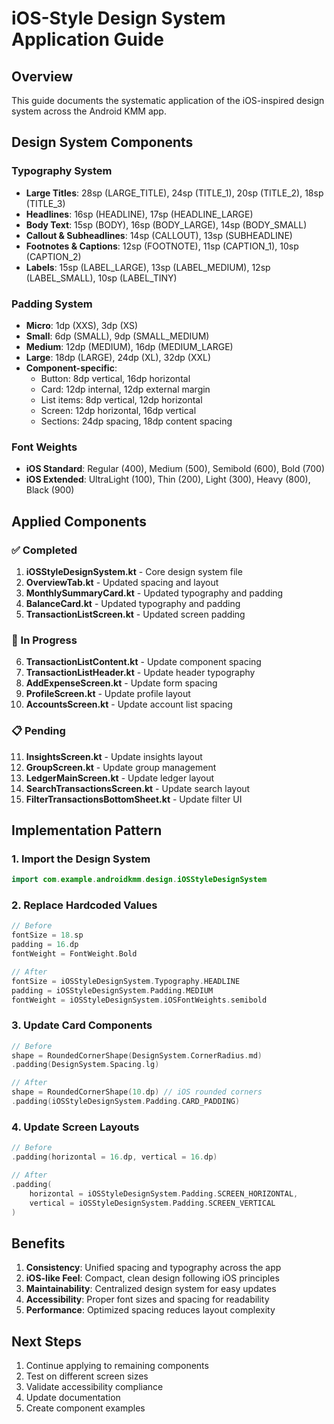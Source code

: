 # iOS-Style Design System Application Guide

## Overview
This guide documents the systematic application of the iOS-inspired design system across the Android KMM app.

## Design System Components

### Typography System
- **Large Titles**: 28sp (LARGE_TITLE), 24sp (TITLE_1), 20sp (TITLE_2), 18sp (TITLE_3)
- **Headlines**: 16sp (HEADLINE), 17sp (HEADLINE_LARGE)
- **Body Text**: 15sp (BODY), 16sp (BODY_LARGE), 14sp (BODY_SMALL)
- **Callout & Subheadlines**: 14sp (CALLOUT), 13sp (SUBHEADLINE)
- **Footnotes & Captions**: 12sp (FOOTNOTE), 11sp (CAPTION_1), 10sp (CAPTION_2)
- **Labels**: 15sp (LABEL_LARGE), 13sp (LABEL_MEDIUM), 12sp (LABEL_SMALL), 10sp (LABEL_TINY)

### Padding System
- **Micro**: 1dp (XXS), 3dp (XS)
- **Small**: 6dp (SMALL), 9dp (SMALL_MEDIUM)
- **Medium**: 12dp (MEDIUM), 16dp (MEDIUM_LARGE)
- **Large**: 18dp (LARGE), 24dp (XL), 32dp (XXL)
- **Component-specific**: 
  - Button: 8dp vertical, 16dp horizontal
  - Card: 12dp internal, 12dp external margin
  - List items: 8dp vertical, 12dp horizontal
  - Screen: 12dp horizontal, 16dp vertical
  - Sections: 24dp spacing, 18dp content spacing

### Font Weights
- **iOS Standard**: Regular (400), Medium (500), Semibold (600), Bold (700)
- **iOS Extended**: UltraLight (100), Thin (200), Light (300), Heavy (800), Black (900)

## Applied Components

### ✅ Completed
1. **iOSStyleDesignSystem.kt** - Core design system file
2. **OverviewTab.kt** - Updated spacing and layout
3. **MonthlySummaryCard.kt** - Updated typography and padding
4. **BalanceCard.kt** - Updated typography and padding
5. **TransactionListScreen.kt** - Updated screen padding

### 🔄 In Progress
6. **TransactionListContent.kt** - Update component spacing
7. **TransactionListHeader.kt** - Update header typography
8. **AddExpenseScreen.kt** - Update form spacing
9. **ProfileScreen.kt** - Update profile layout
10. **AccountsScreen.kt** - Update account list spacing

### 📋 Pending
11. **InsightsScreen.kt** - Update insights layout
12. **GroupScreen.kt** - Update group management
13. **LedgerMainScreen.kt** - Update ledger layout
14. **SearchTransactionsScreen.kt** - Update search layout
15. **FilterTransactionsBottomSheet.kt** - Update filter UI

## Implementation Pattern

### 1. Import the Design System
```kotlin
import com.example.androidkmm.design.iOSStyleDesignSystem
```

### 2. Replace Hardcoded Values
```kotlin
// Before
fontSize = 18.sp
padding = 16.dp
fontWeight = FontWeight.Bold

// After
fontSize = iOSStyleDesignSystem.Typography.HEADLINE
padding = iOSStyleDesignSystem.Padding.MEDIUM
fontWeight = iOSStyleDesignSystem.iOSFontWeights.semibold
```

### 3. Update Card Components
```kotlin
// Before
shape = RoundedCornerShape(DesignSystem.CornerRadius.md)
.padding(DesignSystem.Spacing.lg)

// After
shape = RoundedCornerShape(10.dp) // iOS rounded corners
.padding(iOSStyleDesignSystem.Padding.CARD_PADDING)
```

### 4. Update Screen Layouts
```kotlin
// Before
.padding(horizontal = 16.dp, vertical = 16.dp)

// After
.padding(
    horizontal = iOSStyleDesignSystem.Padding.SCREEN_HORIZONTAL,
    vertical = iOSStyleDesignSystem.Padding.SCREEN_VERTICAL
)
```

## Benefits

1. **Consistency**: Unified spacing and typography across the app
2. **iOS-like Feel**: Compact, clean design following iOS principles
3. **Maintainability**: Centralized design system for easy updates
4. **Accessibility**: Proper font sizes and spacing for readability
5. **Performance**: Optimized spacing reduces layout complexity

## Next Steps

1. Continue applying to remaining components
2. Test on different screen sizes
3. Validate accessibility compliance
4. Update documentation
5. Create component examples
